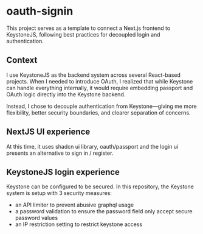 # oauth-signin
This project serves as a template to connect a Next.js frontend to KeystoneJS, following best practices for decoupled login and authentication.

## Context

I use KeystoneJS as the backend system across several React-based projects.
When I needed to introduce OAuth, I realized that while Keystone can handle everything internally, it would require embedding passport and OAuth logic directly into the Keystone backend.

Instead, I chose to decouple authentication from Keystone—giving me more flexibility, better security boundaries, and clearer separation of concerns.

## NextJS UI experience
At this time, it uses shadcn ui library, oauth/passport and the login ui presents an alternative to sign in / register. 

## KeystoneJS login experience
Keystone can be configured to be secured. In this repository, the Keystone system is setup with 3 security measures:
- an API limiter to prevent abusive graphql usage
- a password validation to ensure the password field only accept secure password values
- an IP restriction setting to restrict keystone access 


